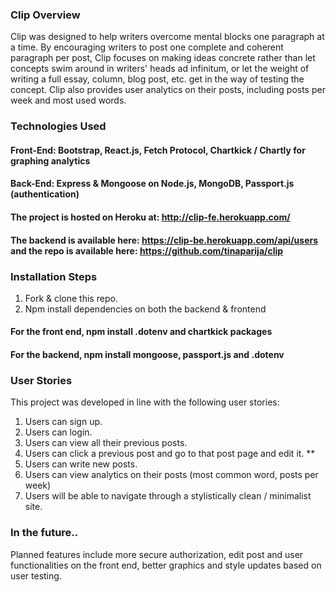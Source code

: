 ### Clip Overview 
Clip was designed to help writers overcome mental blocks one paragraph at a time. By encouraging writers to post one complete and coherent paragraph per post, Clip focuses on making ideas concrete rather than let concepts swim around in writers' heads ad infinitum, or let the weight of writing a full essay, column, blog post, etc. get in the way of testing the concept. Clip also provides user analytics on their posts, including posts per week and most used words.

### Technologies Used 

#### Front-End: Bootstrap, React.js, Fetch Protocol, Chartkick / Chartly for graphing analytics 

#### Back-End: Express & Mongoose on Node.js, MongoDB, Passport.js (authentication)


#### The project is hosted on Heroku at: http://clip-fe.herokuapp.com/
#### The backend is available here: https://clip-be.herokuapp.com/api/users and the repo is available here: https://github.com/tinaparija/clip

### Installation Steps 
1. Fork & clone this repo. 
2. Npm install dependencies on both the backend & frontend 
#### For the front end, npm install .dotenv and chartkick packages 
#### For the backend, npm install mongoose, passport.js and .dotenv 

### User Stories 
This project was developed in line with the following user stories: 
1. Users can sign up. 
2. Users can login. 
3. Users can view all their previous posts. 
4. Users can click a previous post and go to that post page and edit it. ** 
5. Users can write new posts.
6. Users can view analytics on their posts (most common word, posts per week)
7. Users will be able to navigate through a stylistically clean / minimalist site.

### In the future..  

Planned features include more secure authorization, edit post and user functionalities on the front end, better graphics and style updates based on user testing. 

